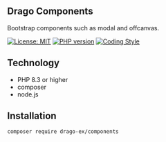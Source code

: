 
## Drago Components
Bootstrap components such as modal and offcanvas.

[![License: MIT](https://img.shields.io/badge/License-MIT-yellow.svg)](https://raw.githubusercontent.com/drago-ex/components/master/license.md)
[![PHP version](https://badge.fury.io/ph/drago-ex%2Fcomponents.svg)](https://badge.fury.io/ph/drago-ex%2Fcomponents)
[![Coding Style](https://github.com/drago-ex/components/actions/workflows/coding-style.yml/badge.svg)](https://github.com/drago-ex/components/actions/workflows/coding-style.yml)


## Technology
- PHP 8.3 or higher
- composer
- node.js

## Installation
```
composer require drago-ex/components
```
